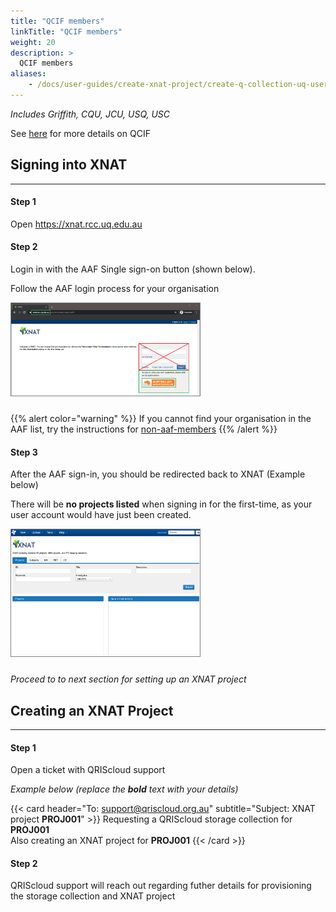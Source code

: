 ```yaml
---
title: "QCIF members"
linkTitle: "QCIF members"
weight: 20
description: >
  QCIF members
aliases:
    - /docs/user-guides/create-xnat-project/create-q-collection-uq-users
---
```


_Includes Griffith, CQU, JCU, USQ, USC_

See [here](https://www.qcif.edu.au/about-us/our-members) for more details on QCIF

## Signing into XNAT
---
#### Step 1
Open https://xnat.rcc.uq.edu.au

#### Step 2
Login in with the AAF Single sign-on button (shown below).

Follow the AAF login process for your organisation

<img src="/docs/user-guides/getting-started/xnat-aaf-login-page.png" width="60%" height="30%" style="border: 1px solid grey; margin-bottom:10px">

{{% alert color="warning" %}}
If you cannot find your organisation in the AAF list, try the instructions for [non-aaf-members](../non-aaf-members)
{{% /alert %}}

#### Step 3

After the AAF sign-in, you should be redirected back to XNAT (Example below)

There will be **no projects listed** when signing in for the first-time, as your user account would have just been created.

<img src="/docs/user-guides/getting-started//xnat-signed-in.png" width="60%" height="30%" style="border: 1px solid grey; margin-bottom:10px">

_Proceed to to next section for setting up an XNAT project_

## Creating an XNAT Project
---
#### Step 1
Open a ticket with QRIScloud support

_Example below (replace the **bold** text with your details)_

{{< card header="To: support@qriscloud.org.au" subtitle="Subject: XNAT project **PROJ001**" >}}
Requesting a QRIScloud storage collection for **PROJ001**<br>
Also creating an XNAT project for **PROJ001**
{{< /card >}}

#### Step 2
QRIScloud support will reach out regarding futher details for provisioning the storage collection and XNAT project
